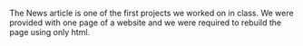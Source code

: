 The News article is one of the first projects we worked on in class. We were provided with one page of a website and we were required to rebuild the page using only html.
